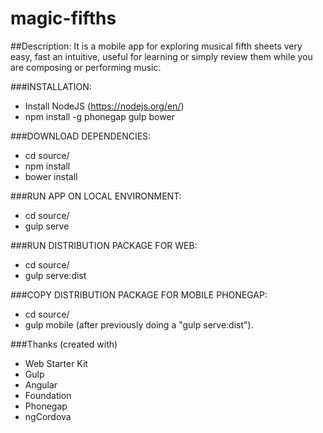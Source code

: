 # magic-fifths
##Description: It is a mobile app for exploring musical fifth sheets very easy, fast an intuitive, 
useful for learning or simply review them while you are composing or performing music.

###INSTALLATION:
- Install NodeJS (https://nodejs.org/en/)
- npm install -g phonegap gulp bower

###DOWNLOAD DEPENDENCIES:
- cd source/
- npm install
- bower install

###RUN APP ON LOCAL ENVIRONMENT:
- cd source/
- gulp serve

###RUN DISTRIBUTION PACKAGE FOR WEB:
- cd source/
- gulp serve:dist

###COPY DISTRIBUTION PACKAGE FOR MOBILE PHONEGAP:
- cd source/
- gulp mobile (after previously doing a "gulp serve:dist").

###Thanks (created with)
- Web Starter Kit
- Gulp
- Angular
- Foundation
- Phonegap
- ngCordova
